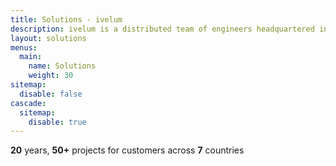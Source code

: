 ```yaml
---
title: Solutions - ivelum
description: ivelum is a distributed team of engineers headquartered in Vilnius, Lithuania. We've been helping both start-ups and established businesses build their products since 2003
layout: solutions
menus:
  main:
    name: Solutions
    weight: 30
sitemap:
  disable: false
cascade:
  sitemap:
    disable: true
---
```


**20** years, **50+** projects for customers across **7** countries
